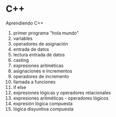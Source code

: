 # C++
Aprendiendo C++

1. primer programa "hola mundo"
2. variables
3. operadores de asignación
4. entrada de datos
5. lectura entrada de datos
6. casting
7. expresiones aritméticas
8. asignaciones e incrementos
9. operadores de incremento
10. llamada a funciones
11. if else
12. expresiones lógicas y operadores relacionales
13. expresiones aritméticas - operadores lógicos
14. expresión lógica compuesta
15. lógica disyuntiva compuesta
